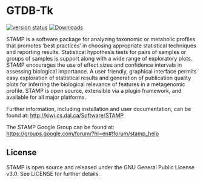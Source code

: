 # GTDB-Tk

[![version status](https://img.shields.io/pypi/v/stamp.svg)](https://pypi.python.org/pypi/stamp)
[![Downloads](https://pepy.tech/badge/stamp/month)](https://pepy.tech/project/stamp)

STAMP is a software package for analyzing taxonomic or metabolic profiles that promotes ‘best practices’ in choosing appropriate statistical techniques and reporting results. Statistical hypothesis tests for pairs of samples or groups of samples is support along with a wide range of exploratory plots. STAMP encourages the use of effect sizes and confidence intervals in assessing biological importance. A user friendly, graphical interface permits easy exploration of statistical results and generation of publication quality plots for inferring the biological relevance of features in a metagenomic profile. STAMP is open source, extensible via a plugin framework, and available for all major platforms.

Further information, including installation and user documentation, can be found at:
http://kiwi.cs.dal.ca/Software/STAMP

The STAMP Google Group can be found at:
https://groups.google.com/forum/?hl=en#!forum/stamp_help

## License

STAMP is open source and released under the GNU General Public License v3.0. See LICENSE for further details.
